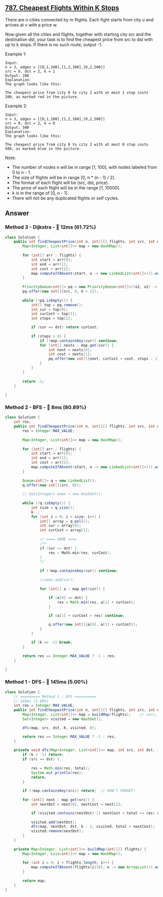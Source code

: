 ## [787. Cheapest Flights Within K Stops](https://leetcode.com/problems/cheapest-flights-within-k-stops/)

There are n cities connected by m flights. Each fight starts from city u and arrives at v with a price w.

Now given all the cities and flights, together with starting city src and the destination dst, 
your task is to find the cheapest price from src to dst with up to k stops. If there is no such route, output -1.

Example 1:
```
Input: 
n = 3, edges = [[0,1,100],[1,2,100],[0,2,500]]
src = 0, dst = 2, k = 1
Output: 200
Explanation: 
The graph looks like this:

The cheapest price from city 0 to city 2 with at most 1 stop costs 200, as marked red in the picture.
```
Example 2:
```
Input: 
n = 3, edges = [[0,1,100],[1,2,100],[0,2,500]]
src = 0, dst = 2, k = 0
Output: 500
Explanation: 
The graph looks like this:

The cheapest price from city 0 to city 2 with at most 0 stop costs 500, as marked blue in the picture.
```

Note:

- The number of nodes n will be in range [1, 100], with nodes labeled from 0 to n - 1.
- The size of flights will be in range [0, n * (n - 1) / 2].
- The format of each flight will be (src, dst, price).
- The price of each flight will be in the range [1, 10000].
- k is in the range of [0, n - 1].
- There will not be any duplicated flights or self cycles.

## Answer
### Method 3 - Dijkstra - :rabbit: 12ms (61.72%)

```java
class Solution {
    public int findCheapestPrice(int n, int[][] flights, int src, int dst, int k) {
        Map<Integer, List<int[]>> map = new HashMap();
        
        for (int[] arr : flights) {
            int start = arr[0];
            int end = arr[1];
            int cost = arr[2];
            map.computeIfAbsent(start, o -> new LinkedList<int[]>()).add(new int[]{end, cost});
        }
        
        PriorityQueue<int[]> pq = new PriorityQueue<int[]>((o1, o2) -> o1[1] - o2[1]);
        pq.offer(new int[]{src, 0, k + 1});
                
        while (!pq.isEmpty()) {
            int[] top = pq.remove();
            int cur = top[0];
            int curCost = top[1];
            int stops = top[2];

            if (cur == dst) return curCost;    
            
            if (stops > 0) {
                if (!map.containsKey(cur)) continue;
                for (int[] nexts : map.get(cur)) {
                    int next = nexts[0];
                    int cost = nexts[1];
                    pq.offer(new int[]{next, curCost + cost, stops - 1});
                }
            }
        }
        
        return -1;
    }
    
}
```

### Method 2 - BFS - :rabbit: 8ms (80.89%)

```java
class Solution {
    int res;
    public int findCheapestPrice(int n, int[][] flights, int src, int dst, int k) {
        res = Integer.MAX_VALUE;
        
        Map<Integer, List<int[]>> map = new HashMap();
        
        for (int[] arr : flights) {
            int start = arr[0];
            int end = arr[1];
            int cost = arr[2];
            map.computeIfAbsent(start, o -> new LinkedList<int[]>()).add(new int[]{end, cost});
        }
        
        Queue<int[]> q = new LinkedList();
        q.offer(new int[]{src, 0});
        
        // Set<Integer> seen = new HashSet();
        
        while (!q.isEmpty()) {
            int size = q.size();
            k--;
            for (int i = 0; i < size; i++) {
                int[] array = q.poll();
                int cur = array[0];
                int curCost = array[1];
                
                // ==== SAME ====
                /**
                if (cur == dst) {
                    res = Math.min(res, curCost);
                } 
                */
                
                if (!map.containsKey(cur)) continue;
                
                //seen.add(cur);
                
                for (int[] a : map.get(cur)) {
                    
                    if (a[0] == dst) {
                        res = Math.min(res, a[1] + curCost);
                    }

                    if (a[1] + curCost > res) continue;

                    q.offer(new int[]{a[0], a[1] + curCost});
                }
            }
            
            if (k == -1) break;
        }
        
        return res == Integer.MAX_VALUE ? -1 : res;
    }
    
}
```

### Method 1 - DFS - :turtle: 145ms (5.00%)

```java
class Solution {
    // ========= Method 1 : DFS ==========
    // 145ms (5.00%)
    int res = Integer.MAX_VALUE;
    public int findCheapestPrice(int n, int[][] flights, int src, int dst, int K) {
        Map<Integer, List<int[]>> map = buildMap(flights);    // <src, list of dst>
        Set<Integer> visited = new HashSet();

        dfs(map, src, dst, K, visited, 0);

        return res == Integer.MAX_VALUE ? -1 : res;
    }
    
    private void dfs(Map<Integer, List<int[]>> map, int src, int dst, int k, Set<Integer> visited, int total) {
        if (k < -1) return;
        if (src == dst) {
            
            res = Math.min(res, total);
            System.out.println(res);
            return;
        }
        
        if (!map.containsKey(src)) return;  // DON'T FORGET!
        
        for (int[] next : map.get(src)) {
            int nextDst = next[0], nextCost = next[1];

            if (visited.contains(nextDst) || nextCost + total >= res) continue;
            
            visited.add(nextDst);
            dfs(map, nextDst, dst, k - 1, visited, total + nextCost);
            visited.remove(nextDst);
        }
    }
    
    private Map<Integer, List<int[]>> buildMap(int[][] flights) {
        Map<Integer, List<int[]>> map = new HashMap();
        
        for (int i = 0; i < flights.length; i++) {
            map.computeIfAbsent(flights[i][0], o -> new ArrayList()).add(new int[]{flights[i][1], flights[i][2]});
        }
        
        return map;
    }
}


```
